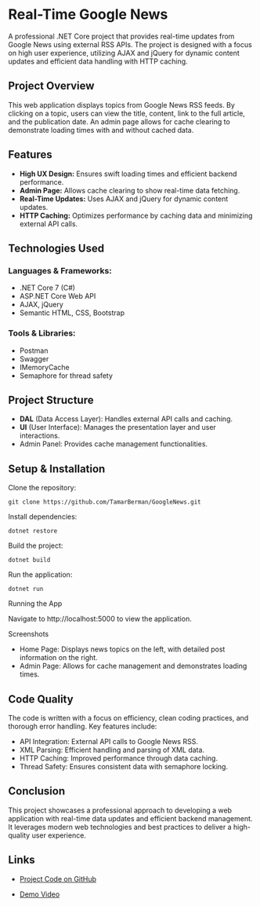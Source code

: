 # Real-Time Google News
A professional .NET Core project that provides real-time updates from Google News using external RSS APIs. The project is designed with a focus on high user experience, utilizing AJAX and jQuery for dynamic content updates and efficient data handling with HTTP caching.

## Project Overview
This web application displays topics from Google News RSS feeds. By clicking on a topic, users can view the title, content, link to the full article, and the publication date. An admin page allows for cache clearing to demonstrate loading times with and without cached data.

## Features
- **High UX Design:** Ensures swift loading times and efficient backend performance.
- **Admin Page:** Allows cache clearing to show real-time data fetching.
- **Real-Time Updates:** Uses AJAX and jQuery for dynamic content updates.
- **HTTP Caching:** Optimizes performance by caching data and minimizing external API calls.

## Technologies Used

### Languages & Frameworks:
* .NET Core 7 (C#)
* ASP.NET Core Web API
* AJAX, jQuery
* Semantic HTML, CSS, Bootstrap

### Tools & Libraries:
* Postman
* Swagger
* IMemoryCache
* Semaphore for thread safety
  
## Project Structure

* **DAL** (Data Access Layer): Handles external API calls and caching.
* **UI** (User Interface): Manages the presentation layer and user interactions.
* Admin Panel: Provides cache management functionalities.
## Setup & Installation

Clone the repository:
```
git clone https://github.com/TamarBerman/GoogleNews.git
```
Install dependencies:
```
dotnet restore
```
Build the project:
```
dotnet build
```
Run the application:
```
dotnet run
```
Running the App

Navigate to http://localhost:5000 to view the application.

Screenshots
* Home Page: Displays news topics on the left, with detailed post information on the right.
* Admin Page: Allows for cache management and demonstrates loading times.

## Code Quality
The code is written with a focus on efficiency, clean coding practices, and thorough error handling. Key features include:

* API Integration: External API calls to Google News RSS.
* XML Parsing: Efficient handling and parsing of XML data.
* HTTP Caching: Improved performance through data caching.
* Thread Safety: Ensures consistent data with semaphore locking.

## Conclusion
This project showcases a professional approach to developing a web application with real-time data updates and efficient backend management. It leverages modern web technologies and best practices to deliver a high-quality user experience.

## Links
- [Project Code on GitHub](https://github.com/TamarBerman/GoogleNews)

- [Demo Video](https://drive.google.com/file/d/1XuR02W80CvUcZVjhKoDITulfFGPULayA/view)
